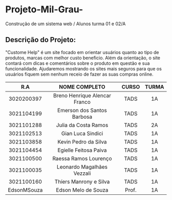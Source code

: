 # Projeto-Mil-Grau-
Construção de um sistema web / Alunos turma 01 e 02/A

## Descrição do Projeto:

"Custome Help" é um site focado em orientar usuários quanto ao tipo de produtos, marcas com melhor custo beneficio. 
Além da orientação, o site contará com dicas e comentários sobre o produto em questão e sua funcionalidade.
Ajudaremos mostrando os sites mais seguros para que os usuários fiquem sem nenhum receio de fazer as suas compras online.



| R.A | NOME COMPLETO | CURSO | TURMA |
| :---: | :----------:| :---: | :---: |
| 3020200397 | Breno Henrique Alencar Franco| TADS  | 1A |
| 3021104199 | Emerson dos Santos Barbosa | TADS | 1A |
| 3021101288 | Julia da Costa Ramos | TADS | 2A |
| 3021102513 | Gian Luca Sindici | TADS | 1A |
| 3021103858 | Kevin Pedro da Silva | TADS | 1A |
| 3021104454 | Egielle Feitosa Paiva | TADS | 1A |
| 3021100500 | Raessa Ramos Lourenço | TADS | 1A |
| 3021100035 | Leonardo Magalhães Vezzali | TADS | 1A |
| 3021100160 | Thíers Manrony e Silva | TADS | 1A |
| EdsonMSouza | Edson Melo de Souza | Prof.| 1A |

